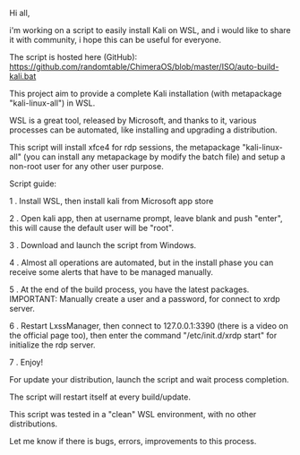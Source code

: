 Hi all,

i'm working on a script to easily install Kali on WSL, and i would like to share it with community, i hope this can be useful for everyone.

The script is hosted here (GitHub):
https://github.com/randomtable/ChimeraOS/blob/master/ISO/auto-build-kali.bat

This project aim to provide a complete Kali installation (with metapackage "kali-linux-all") in WSL.

WSL is a great tool, released by Microsoft, and thanks to it, various processes can be automated, like installing and upgrading a distribution.

This script will install xfce4 for rdp sessions, the metapackage "kali-linux-all" (you can install any metapackage by modify the batch file) and setup a non-root user for any other user purpose.

Script guide:

1 . Install WSL, then install kali from Microsoft app store

2 . Open kali app, then at username prompt, leave blank and push "enter", this will cause the default user will be "root".

3 . Download and launch the script from Windows.

4 . Almost all operations are automated, but in the install phase you can receive some alerts that have to be managed manually.

5 . At the end of the build process, you have the latest packages.
IMPORTANT: Manually create a user and a password, for connect to xrdp server.

6 . Restart LxssManager, then connect to 127.0.0.1:3390 (there is a video on the official page too), then enter the command "/etc/init.d/xrdp start" for initialize the rdp server.

7 . Enjoy!

For update your distribution, launch the script and wait process completion.

The script will restart itself at every build/update.

This script was tested in a "clean" WSL environment, with no other distributions.

Let me know if there is bugs, errors, improvements to this process.
